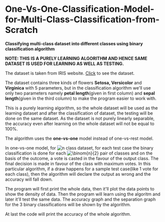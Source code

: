 # One-Vs-One-Classification-Model-for-Multi-Class-Classification-from-Scratch
<b>Classifying multi-class dataset into different classes using binary classification algorithm</b>

<b>NOTE: THIS IS A PURELY LEARNING ALGORITHM AND HENCE SAME DATASET IS USED FOR LEARNING AS WELL AS TESTING.</b>

The dataset is taken from IRIS website. <a href= "https://archive.ics.uci.edu/ml/machine-learning-databases/iris/iris.data">Click</a> to see the dataset.

The dataset contains three kinds of flowers <b>Setosa, Versicolor</b> and <b>Virginica</b> with 5 parameters, but in the classification algorithm we'll use only two parameters namely <b>petal length</b>(given in first column) and <b>sepal length</b>(given in the third column) to make the program easier to work with.

This is a purely learning algorithm, so the whole dataset will be used as the learning dataset and after the classification of dataset, the testing will be done on the same dataset. As the dataset is not purely linearly separable, the accuracy even after learning on the whole dataset will not be equal to 100%.

The algorithm uses the <b>one-vs-one</b> model instead of one-vs-rest model. 

In one-vs-one model, for <img src="https://latex.codecogs.com/svg.image?n" title="n" /> class dataset, for each test case the binary classification is done for each  <img src="https://latex.codecogs.com/svg.image?\binom{n}{2}" title="\binom{n}{2}" /> pair of classes and on the basis of the outcome, a vote is casted in the favour of the output class. The final decision is made in favour of the class with maximum votes. In this particular algorithm, if a draw happens for a sample test case(like 1 vote for each class), then the algorithm will declare the output as wrong and the accuracy will fall down.

The program will first print the whole data, then it'll plot the data points to show the density of data.
Then the program will learn using the algoritm and later it'll test the same data.
The accuracy graph and the separation graph for the 3 binary classifications will be shown by the algorithm.

At last the code will print the accuracy of the whole algorithm. 
